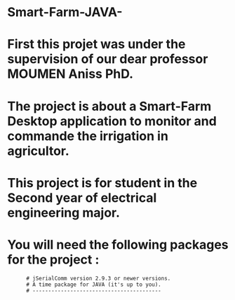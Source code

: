 # Smart-Farm-JAVA-
# First this projet was under the supervision of our dear professor MOUMEN Aniss PhD.
# The project is about a Smart-Farm Desktop application to monitor and commande the irrigation in agricultor.
# This project is for student in the Second year of electrical engineering major.
# You will need the following packages for the project :
          # jSerialComm version 2.9.3 or newer versions.
          # A time package for JAVA (it's up to you).
          # -----------------------------------------
